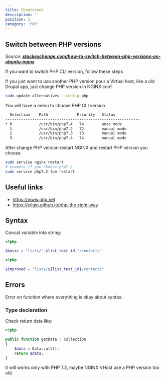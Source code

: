 ```yaml
---
title: Cheatsheet
description: ''
position: 2
category: 'PHP'
---
```


## Switch between PHP versions

*Source: [**stackexchange.com/how-to-switch-between-php-versions-on-ubuntu-nginx**](https://magento.stackexchange.com/questions/272815/how-to-switch-between-php-versions-on-ubuntu-nginx)*

If you want to switch PHP CLI version, follow these steps

<content-alert type="info">
If you just want to use another PHP version pour a Virtual host, like a old Drupal app, just change PHP version in NGINX conf.
</content-alert>

```bash
sudo update-alternatives --config php
```

You will have a menu to choose PHP CLI version

```bash
  Selection    Path             Priority   Status
------------------------------------------------------------
* 0            /usr/bin/php7.4   74        auto mode
  1            /usr/bin/php7.2   72        manual mode
  2            /usr/bin/php7.3   73        manual mode
  3            /usr/bin/php7.4   74        manual mode
```

After change PHP version restart NGINX and restart PHP version you choose

```bash
sudo service nginx restart
# example if you choose php7.2
sudo service php7.2-fpm restart
```

## Useful links

- <https://www.php.net>
- <https://eilgin.github.io/php-the-right-way>

## Syntax

Concat variable into string:

```php
<?php

$basic = "lists/".$list_test_id."/contacts"
```

```php
<?php

$improved = "lists/${list_test_id}/contacts"
```

## Errors

Error on function where everything is okay about syntax.

### Type declaration

Check return data like:

```php
<?php

public function getData : Collection
{
    $data = Data::all();
    return $data;
}
```

It will works only with PHP 7.3, maybe NGINX VHost use a PHP version too old.
